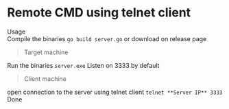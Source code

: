 # Remote CMD using telnet client

Usage  
Compile the binaries `go build server.go` or download on release page
>Target machine  

Run the binaries `server.exe` Listen on 3333 by default  

>Client machine  

open connection to the server using telnet client `telnet **Server IP** 3333`  
Done
